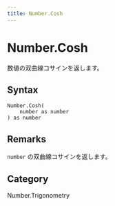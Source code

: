 ```yaml
---
title: Number.Cosh
---
```


# Number.Cosh


数値の双曲線コサインを返します。


## Syntax

```powerquery
Number.Cosh(
    number as number
) as number
```


## Remarks

<code>number</code> の双曲線コサインを返します。



## Category
Number.Trigonometry

